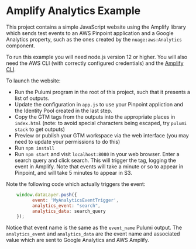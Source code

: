 # Amplify Analytics Example

This project contains a simple JavaScript website using the Amplify library which sends test events to an AWS Pinpoint application and a Google Analytics property, such as the ones created by the `nuage:aws:Analytics` component.

To run this example you will need node.js version 12 or higher.  You will also need the AWS CLI (with correctly configured credentials) and the [Amplify CLI](https://aws-amplify.github.io/docs/).

To launch the website:

* Run the Pulumi program in the root of this project, such that it presents a list of outputs.
* Update the configuration in `app.js` to use your Pinpoint appliction and the Identity Pool created in the last step.
* Copy the GTM tags from the outputs into the appropriate places in `index.html` (note: to avoid special characters being escaped, try `pulumi stack` to get outputs)
* Preview or publish your GTM workspace via the web interface (you may need to update your permissions to do this)
* Run `npm install`
* Run `npm start` and visit `localhost:8080` in your web browser.  Enter a search query and click search.  This will trigger the tag, logging the event in Amplify.  Note that events will take a minute or so to appear in Pinpoint, and will take 5 minutes to appear in S3.

Note the following code which actually triggers the event:

```javascript
	window.dataLayer.push({
		  event: 'MyAnalyticsEventTrigger',
		  analytics_event: "search",
		  analytics_data: search_query
	});
```

Notice that event name is the same as the `event_name` Pulumi output.  The
`analytics_event` and `analytics_data` are the event name and associated value which
are sent to Google Analytics and AWS Amplify.
